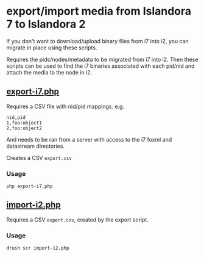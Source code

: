 # export/import media from Islandora 7 to Islandora 2

If you don't want to download/upload binary files from i7 into i2, you can migrate in place using these scripts.

Requires the pids/nodes/metadata to be migrated from i7 into i2. Then these scripts can be used to find the i7 binaries associated with each pid/nid and attach the media to the node in i2.

## [export-i7.php](./export-i7.php)

Requires a CSV file with nid/pid mappings. e.g.

```
nid,pid
1,foo:object1
2,foo:object2
```

And needs to be ran from a server with access to the i7 foxml and datastream directories.

Creates a CSV `export.csv`

### Usage

```
php export-i7.php
```

## [import-i2.php](./import-i2.php)

Requires a CSV `export.csv`, created by the export script.

### Usage

```
drush scr import-i2.php
```
